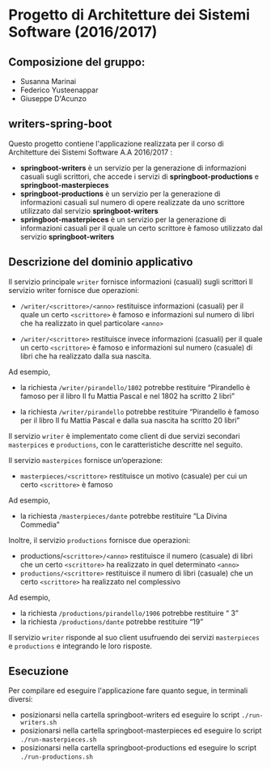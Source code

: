 # Progetto di Architetture dei Sistemi Software (2016/2017)

## Composizione del gruppo:
* Susanna Marinai
* Federico Yusteenappar
* Giuseppe D'Acunzo

## writers-spring-boot
Questo progetto contiene l'applicazione realizzata per il corso di Architetture dei Sistemi Software A.A 2016/2017 :
* **springboot-writers** è un servizio per la generazione di informazioni casuali sugli scrittori, che accede i servizi di **springboot-productions** e **springboot-masterpieces**
* **springboot-productions** è un servizio per la generazione di informazioni casuali sul numero di opere realizzate da uno scrittore utilizzato dal servizio **springboot-writers**
* **springboot-masterpieces** è un servizio per la generazione di informazioni casuali per il quale un certo scrittore è famoso utilizzato dal servizio **springboot-writers**

## Descrizione del dominio applicativo
Il servizio principale `writer` fornisce informazioni (casuali) sugli scrittori
Il servizio writer fornisce due operazioni:
* `/writer/<scrittore>/<anno>` restituisce informazioni (casuali) per il quale un certo `<scrittore>` è
famoso e informazioni sul numero di libri che ha realizzato in quel particolare `<anno>`

* `/writer/<scrittore>` restituisce invece informazioni (casuali) per il quale un certo `<scrittore>` è
famoso e informazioni sul numero (casuale) di libri che ha realizzato dalla sua nascita.

Ad esempio,
* la richiesta `/writer/pirandello/1802` potrebbe restituire “Pirandello è famoso per il libro Il fu
Mattia Pascal e nel 1802 ha scritto 2 libri”

* la richiesta `/writer/pirandello` potrebbe restituire “Pirandello è famoso per il libro Il fu Mattia Pascal e dalla sua nascita ha scritto 20 libri”

Il servizio `writer` è implementato come client di due servizi secondari `masterpices` e `productions`, con le caratteristiche
descritte nel seguito.

Il servizio `masterpices` fornisce un’operazione:
* `masterpieces/<scrittore>` restituisce un motivo (casuale) per cui un certo `<scrittore>` è famoso

Ad esempio,
* la richiesta `/masterpieces/dante` potrebbe restituire “La Divina Commedia”

Inoltre, il servizio `productions` fornisce due operazioni:

* productions/`<scrittore>/<anno>` restituisce il numero (casuale) di libri che un certo `<scrittore>` ha
realizzato in quel determinato `<anno>`
* `productions/<scrittore>` restituisce il numero di libri (casuale) che un certo `<scrittore>` ha realizzato nel complessivo

Ad esempio,
* la richiesta `/productions/pirandello/1906` potrebbe restituire “ 3”
* la richiesta `/productions/dante` potrebbe restituire “19”

Il servizio `writer` risponde al suo client usufruendo dei servizi `masterpieces` e `productions` e integrando le loro risposte.

## Esecuzione
Per compilare ed eseguire l'applicazione fare quanto segue, in terminali diversi:
* posizionarsi nella cartella springboot-writers ed eseguire lo script `./run-writers.sh` 
* posizionarsi nella cartella springboot-masterpieces ed eseguire lo script `./run-masterpieces.sh` 
* posizionarsi nella cartella springboot-productions ed eseguire lo script `./run-productions.sh` 
